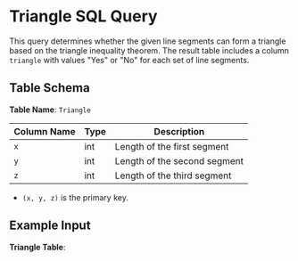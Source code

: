 # Triangle SQL Query

This query determines whether the given line segments can form a triangle based on the triangle inequality theorem. The result table includes a column `triangle` with values "Yes" or "No" for each set of line segments.

## Table Schema

**Table Name**: `Triangle`

| Column Name | Type | Description                  |
|-------------|------|------------------------------|
| `x`         | int  | Length of the first segment  |
| `y`         | int  | Length of the second segment |
| `z`         | int  | Length of the third segment  |

- `(x, y, z)` is the primary key.

## Example Input

**Triangle Table**:
